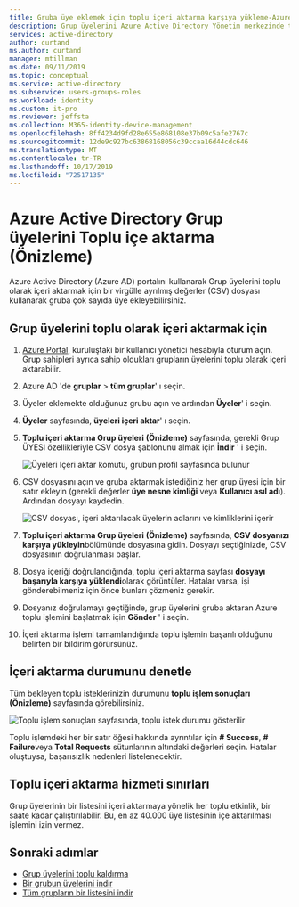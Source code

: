 ```yaml
---
title: Gruba üye eklemek için toplu içeri aktarma karşıya yükleme-Azure Active Directory | Microsoft Docs
description: Grup üyelerini Azure Active Directory Yönetim merkezinde toplu olarak ekleyin.
services: active-directory
author: curtand
ms.author: curtand
manager: mtillman
ms.date: 09/11/2019
ms.topic: conceptual
ms.service: active-directory
ms.subservice: users-groups-roles
ms.workload: identity
ms.custom: it-pro
ms.reviewer: jeffsta
ms.collection: M365-identity-device-management
ms.openlocfilehash: 8ff4234d9fd28e655e868108e37b09c5afe2767c
ms.sourcegitcommit: 12de9c927bc63868168056c39ccaa16d44cdc646
ms.translationtype: MT
ms.contentlocale: tr-TR
ms.lasthandoff: 10/17/2019
ms.locfileid: "72517135"
---
```

# <a name="bulk-import-group-members-preview-in-azure-active-directory"></a>Azure Active Directory Grup üyelerini Toplu içe aktarma (Önizleme)

Azure Active Directory (Azure AD) portalını kullanarak Grup üyelerini toplu olarak içeri aktarmak için bir virgülle ayrılmış değerler (CSV) dosyası kullanarak gruba çok sayıda üye ekleyebilirsiniz.

## <a name="to-bulk-import-group-members"></a>Grup üyelerini toplu olarak içeri aktarmak için

1. [Azure Portal,](https://portal.azure.com) kuruluştaki bir kullanıcı yönetici hesabıyla oturum açın. Grup sahipleri ayrıca sahip oldukları grupların üyelerini toplu olarak içeri aktarabilir.
1. Azure AD 'de **gruplar**  > **tüm gruplar**' ı seçin.
1. Üyeler eklemekte olduğunuz grubu açın ve ardından **Üyeler**' i seçin.
1. **Üyeler** sayfasında, **üyeleri içeri aktar**' ı seçin.
1. **Toplu içeri aktarma Grup üyeleri (Önizleme)** sayfasında, gerekli Grup ÜYESI özellikleriyle CSV dosya şablonunu almak için **İndir** ' i seçin.

    ![Üyeleri Içeri aktar komutu, grubun profil sayfasında bulunur](./media/groups-bulk-import-members/import-panel.png)

1. CSV dosyasını açın ve gruba aktarmak istediğiniz her grup üyesi için bir satır ekleyin (gerekli değerler **üye nesne kimliği** veya **Kullanıcı asıl adı**). Ardından dosyayı kaydedin.

   ![CSV dosyası, içeri aktarılacak üyelerin adlarını ve kimliklerini içerir](./media/groups-bulk-import-members/csv-file.png)

1. **Toplu içeri aktarma Grup üyeleri (Önizleme)** sayfasında, **CSV dosyanızı karşıya yükleyin**bölümünde dosyasına gidin. Dosyayı seçtiğinizde, CSV dosyasının doğrulanması başlar.
1. Dosya içeriği doğrulandığında, toplu içeri aktarma sayfası **dosyayı başarıyla karşıya yüklendi**olarak görüntüler. Hatalar varsa, işi gönderebilmeniz için önce bunları çözmeniz gerekir.
1. Dosyanız doğrulamayı geçtiğinde, grup üyelerini gruba aktaran Azure toplu işlemini başlatmak için **Gönder** ' i seçin.
1. İçeri aktarma işlemi tamamlandığında toplu işlemin başarılı olduğunu belirten bir bildirim görürsünüz.

## <a name="check-import-status"></a>İçeri aktarma durumunu denetle

Tüm bekleyen toplu isteklerinizin durumunu **toplu işlem sonuçları (Önizleme)** sayfasında görebilirsiniz.

   ![Toplu işlem sonuçları sayfasında, toplu istek durumu gösterilir](./media/groups-bulk-import-members/bulk-center.png)

Toplu işlemdeki her bir satır öğesi hakkında ayrıntılar için **# Success**, **# Failure**veya **Total Requests** sütunlarının altındaki değerleri seçin. Hatalar oluştuysa, başarısızlık nedenleri listelenecektir.

## <a name="bulk-import-service-limits"></a>Toplu içeri aktarma hizmeti sınırları

Grup üyelerinin bir listesini içeri aktarmaya yönelik her toplu etkinlik, bir saate kadar çalıştırılabilir. Bu, en az 40.000 üye listesinin içe aktarılması işlemini izin vermez.

## <a name="next-steps"></a>Sonraki adımlar

- [Grup üyelerini toplu kaldırma](groups-bulk-remove-members.md)
- [Bir grubun üyelerini indir](groups-bulk-download-members.md)
- [Tüm grupların bir listesini indir](groups-bulk-download.md)
